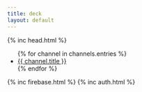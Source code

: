 ```yaml
---
title: deck
layout: default
---
```

<head>
  <title>{{ page.title }}</title>
  {% inc head.html %}
</head>

<body>

  <ul>
  {% for channel in channels.entries %}
  <li><a href="{{ channel.url | prepend: site.url }}">{{ channel.title }}</a></li>
  {% endfor %}
  </ul>
  {% inc firebase.html %}
  {% inc auth.html %}
</body>
